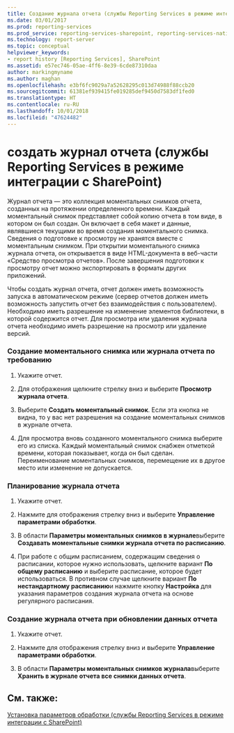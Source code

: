 ```yaml
---
title: Создание журнала отчета (службы Reporting Services в режиме интеграции с SharePoint) | Документы Майкрософт
ms.date: 03/01/2017
ms.prod: reporting-services
ms.prod_service: reporting-services-sharepoint, reporting-services-native
ms.technology: report-server
ms.topic: conceptual
helpviewer_keywords:
- report history [Reporting Services], SharePoint
ms.assetid: e57ec746-05ae-4ff6-8e39-6cde87310daa
author: markingmyname
ms.author: maghan
ms.openlocfilehash: e3bf6fc9029a7a52628295c013d74988f88ccb20
ms.sourcegitcommit: 61381ef939415fe019285def9450d7583df1fed0
ms.translationtype: HT
ms.contentlocale: ru-RU
ms.lasthandoff: 10/01/2018
ms.locfileid: "47624482"
---
```

# <a name="create-report-history-reporting-services-in-sharepoint-integrated-mode"></a>создать журнал отчета (службы Reporting Services в режиме интеграции с SharePoint)
  Журнал отчета — это коллекция моментальных снимков отчета, созданных на протяжении определенного времени. Каждый моментальный снимок представляет собой копию отчета в том виде, в котором он был создан. Он включает в себя макет и данные, являвшиеся текущими во время создания моментального снимка. Сведения о подготовке к просмотру не хранятся вместе с моментальным снимком. При открытии моментального снимка журнала отчета, он открывается в виде HTML-документа в веб-части «Средство просмотра отчетов». После завершения подготовки к просмотру отчет можно экспортировать в форматы других приложений.  
  
 Чтобы создать журнал отчета, отчет должен иметь возможность запуска в автоматическом режиме (сервер отчетов должен иметь возможность запустить отчет без взаимодействия с пользователем). Необходимо иметь разрешение на изменение элементов библиотеки, в которой содержится отчет. Для просмотра или удаления журнала отчета необходимо иметь разрешение на просмотр или удаление версий.  
  
### <a name="to-create-a-snapshot-or-report-history-on-demand"></a>Создание моментального снимка или журнала отчета по требованию  
  
1.  Укажите отчет.  
  
2.  Для отображения щелкните стрелку вниз и выберите **Просмотр журнала отчета**.  
  
3.  Выберите **Создать моментальный снимок**. Если эта кнопка не видна, то у вас нет разрешения на создание моментальных снимков в журнале отчета.  
  
4.  Для просмотра вновь созданного моментального снимка выберите его из списка. Каждый моментальный снимок снабжен отметкой времени, которая показывает, когда он был сделан. Переименование моментальных снимков, перемещение их в другое место или изменение не допускается.  
  
### <a name="to-schedule-report-history"></a>Планирование журнала отчета  
  
1.  Укажите отчет.  
  
2.  Нажмите для отображения стрелку вниз и выберите **Управление параметрами обработки**.  
  
3.  В области **Параметры моментальных снимков в журнале**выберите **Создавать моментальные снимки журнала отчета по расписанию**.  
  
4.  При работе с общим расписанием, содержащим сведения о расписании, которое нужно использовать, щелкните вариант **По общему расписанию** и выберите расписание, которое будет использоваться. В противном случае щелкните вариант **По нестандартному расписанию**и нажмите кнопку **Настройка** для указания параметров создания журнала отчета на основе регулярного расписания.  
  
### <a name="to-create-report-history-when-data-is-refreshed-in-a-report"></a>Создание журнала отчета при обновлении данных отчета  
  
1.  Укажите отчет.  
  
2.  Нажмите для отображения стрелку вниз и выберите **Управление параметрами обработки**.  
  
3.  В области **Параметры моментальных снимков журнала**выберите **Хранить в журнале отчета все снимки данных отчета**.  
  
## <a name="see-also"></a>См. также:  
 [Установка параметров обработки (службы Reporting Services в режиме интеграции с SharePoint)](../../reporting-services/report-server-sharepoint/set-processing-options-reporting-services-in-sharepoint-integrated-mode.md)  
  
  
